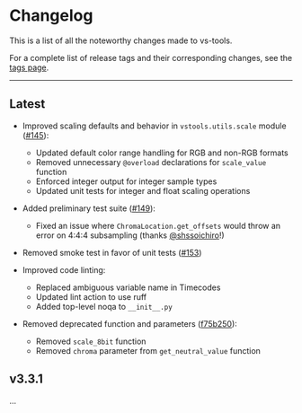 # Changelog

This is a list of all the noteworthy changes made to vs-tools.

For a complete list of release tags and their corresponding changes,
see the [tags page](https://github.com/Jaded-Encoding-Thaumaturgy/vs-tools/tags).

---

## Latest

- Improved scaling defaults and behavior in `vstools.utils.scale` module ([#145](https://github.com/Jaded-Encoding-Thaumaturgy/vs-tools/pull/145)):
  - Updated default color range handling for RGB and non-RGB formats
  - Removed unnecessary `@overload` declarations for `scale_value` function
  - Enforced integer output for integer sample types
  - Updated unit tests for integer and float scaling operations

- Added preliminary test suite ([#149](https://github.com/Jaded-Encoding-Thaumaturgy/vs-tools/pull/149)):
  - Fixed an issue where `ChromaLocation.get_offsets` would throw an error on 4:4:4 subsampling (thanks [@shssoichiro](https://github.com/shssoichiro)!)

- Removed smoke test in favor of unit tests ([#153](https://github.com/Jaded-Encoding-Thaumaturgy/vs-tools/pull/153))

- Improved code linting:
  - Replaced ambiguous variable name in Timecodes
  - Updated lint action to use ruff
  - Added top-level noqa to `__init__.py`

- Removed deprecated function and parameters ([f75b250](https://github.com/Jaded-Encoding-Thaumaturgy/vs-tools/commit/f75b250def4b34e69cafb86d0ba3364fe2939607)):
  - Removed `scale_8bit` function
  - Removed `chroma` parameter from `get_neutral_value` function

## v3.3.1

...

